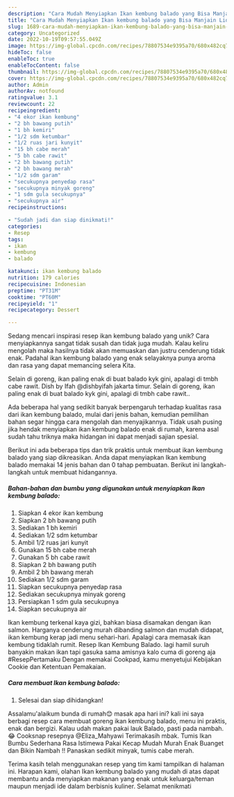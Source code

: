 ```yaml
---
description: "Cara Mudah Menyiapkan Ikan kembung balado yang Bisa Manjain Lidah"
title: "Cara Mudah Menyiapkan Ikan kembung balado yang Bisa Manjain Lidah"
slug: 1689-cara-mudah-menyiapkan-ikan-kembung-balado-yang-bisa-manjain-lidah
category: Uncategorized
date: 2022-10-19T09:57:55.049Z
image: https://img-global.cpcdn.com/recipes/78807534e9395a70/680x482cq70/ikan-kembung-balado-foto-resep-utama.jpg
hideToc: false
enableToc: true
enableTocContent: false
thumbnail: https://img-global.cpcdn.com/recipes/78807534e9395a70/680x482cq70/ikan-kembung-balado-foto-resep-utama.jpg
cover: https://img-global.cpcdn.com/recipes/78807534e9395a70/680x482cq70/ikan-kembung-balado-foto-resep-utama.jpg
author: Admin
authorAv: notfound
ratingvalue: 3.1
reviewcount: 22
recipeingredient:
- "4 ekor ikan kembung"
- "2 bh bawang putih"
- "1 bh kemiri"
- "1/2 sdm ketumbar"
- "1/2 ruas jari kunyit"
- "15 bh cabe merah"
- "5 bh cabe rawit"
- "2 bh bawang putih"
- "2 bh bawang merah"
- "1/2 sdm garam"
- "secukupnya penyedap rasa"
- "secukupnya minyak goreng"
- "1 sdm gula secukupnya"
- "secukupnya air"
recipeinstructions:

- "Sudah jadi dan siap dinikmati!"
categories:
- Resep
tags:
- ikan
- kembung
- balado

katakunci: ikan kembung balado 
nutrition: 179 calories
recipecuisine: Indonesian
preptime: "PT31M"
cooktime: "PT60M"
recipeyield: "1"
recipecategory: Dessert

---
```





Sedang mencari inspirasi resep ikan kembung balado yang unik? Cara menyiapkannya sangat tidak susah dan tidak juga mudah. Kalau keliru mengolah maka hasilnya tidak akan memuaskan dan justru cenderung tidak enak. Padahal ikan kembung balado yang enak selayaknya punya aroma dan rasa yang dapat memancing selera Kita.





Selain di goreng, ikan paling enak di buat balado kyk gini, apalagi di tmbh cabe rawit. Dish by Ifah @dishbyifah jakarta timur. Selain di goreng, ikan paling enak di buat balado kyk gini, apalagi di tmbh cabe rawit..

Ada beberapa hal yang sedikit banyak berpengaruh terhadap kualitas rasa dari ikan kembung balado, mulai dari jenis bahan, kemudian pemilihan bahan segar hingga cara mengolah dan menyajikannya. Tidak usah pusing jika hendak menyiapkan ikan kembung balado enak di rumah, karena asal sudah tahu triknya maka hidangan ini dapat menjadi sajian spesial.






Berikut ini ada beberapa tips dan trik praktis untuk membuat ikan kembung balado yang siap dikreasikan. Anda dapat menyiapkan Ikan kembung balado memakai 14 jenis bahan dan 0 tahap pembuatan. Berikut ini langkah-langkah untuk membuat hidangannya.

<!--inarticleads1-->

##### Bahan-bahan dan bumbu yang digunakan untuk menyiapkan Ikan kembung balado:

1. Siapkan 4 ekor ikan kembung
1. Siapkan 2 bh bawang putih
1. Sediakan 1 bh kemiri
1. Sediakan 1/2 sdm ketumbar
1. Ambil 1/2 ruas jari kunyit
1. Gunakan 15 bh cabe merah
1. Gunakan 5 bh cabe rawit
1. Siapkan 2 bh bawang putih
1. Ambil 2 bh bawang merah
1. Sediakan 1/2 sdm garam
1. Siapkan secukupnya penyedap rasa
1. Sediakan secukupnya minyak goreng
1. Persiapkan 1 sdm gula secukupnya
1. Siapkan secukupnya air


Ikan kembung terkenal kaya gizi, bahkan biasa disamakan dengan ikan salmon. Harganya cenderung murah dibanding salmon dan mudah didapat, ikan kembung kerap jadi menu sehari-hari. Apalagi cara memasak ikan kembung tidaklah rumit. Resep Ikan Kembung Balado. lagi hamil suruh banyakin makan ikan tapi gasuka sama amisnya kalo cuma di goreng aja #ResepPertamaku Dengan memakai Cookpad, kamu menyetujui Kebijakan Cookie dan Ketentuan Pemakaian. 

<!--inarticleads2-->

##### Cara membuat Ikan kembung balado:


1. Selesai dan siap dihidangkan!

Assalamu&#39;alaikum bunda di rumah😊 masak apa hari ini? kali ini saya berbagi resep cara membuat goreng ikan kembung balado, menu ini praktis, enak dan bergizi. Kalau udah makan pakai lauk Balado, pasti pada nambah. 😂 Cooksnap resepnya @Eliza_Mahyawi Terimakasih mbak. Tumis Ikan Bumbu Sederhana Rasa Istimewa Pakai Kecap Mudah Murah Enak Buanget dan Bikin Nambah !! Panaskan sedikit minyak, tumis cabe merah. 

Terima kasih telah menggunakan resep yang tim kami tampilkan di halaman ini. Harapan kami, olahan Ikan kembung balado yang mudah di atas dapat membantu anda menyiapkan makanan yang enak untuk keluarga/teman maupun menjadi ide dalam berbisnis kuliner. Selamat menikmati
